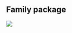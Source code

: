 ## Family package
![](https://www.plantuml.com/plantuml/png/RP8_RyCW4CLtVufJnag9sZLJdBIHFDIAwgdZ5Qun2dyY3AhIoj-z13lKk5cCUGz-ZplOT0wjyqeMPsGdF1BiKGbv-Ia0cCIk6-Tm5G0QRpKgwc0DZRD27wFweb38J6c86StHNkPMdxW7jAJToAq3jDJyFlxG6asrLnzarp2CKIyv5quOZVB-YXvIsAuLaa-oye1tGXkKIZiwZkmtEfEBz6JCa5lKfv8nurCHpPVuTDjgbyEhRLd3tGwKtXahlj6r8MP0Z3NC3vUVxTamhqYxDUo5f8WCduHzfIkZQSKvoBVhMpojLlK2p79v-ntw_xVYuMe5FROgo8C_o8znHwfukYqGSsCw2rcBI0XZNkw_tEcnOJA90IL3JagmdV6sew8lqclDdVHgP_fuGPKMJg2STxGFm0rfxfNy1G00)
